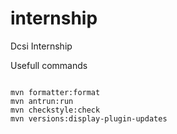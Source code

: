 # internship
Dcsi Internship

Usefull commands

```

mvn formatter:format
mvn antrun:run
mvn checkstyle:check
mvn versions:display-plugin-updates

```